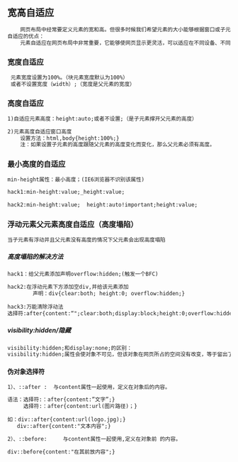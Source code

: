 ## 宽高自适应

```txt
	网页布局中经常要定义元素的宽和高。但很多时候我们希望元素的大小能够根据窗口或子元素自动调整，这就是pc自适应。
自适应的优点：
	元素自适应在网页布局中非常重要，它能够使网页显示更灵活，可以适应在不同设备、不同窗口和不同分辨率下显示。

```

### 宽度自适应

```txt
 元素宽度设置为100%。（块元素宽度默认为100%）
 或者不设置宽度（width）;（宽度是父元素的宽度）
```

### 高度自适应

```txt
1)自适应元素高度：height:auto;或者不设置;（是子元素撑开父元素的高度）

2)元素高度自适应窗口高度
   	设置方法：html,body{height:100%;}
	注：如果设置子元素的高度跟随父元素的高度变化而变化，那么父元素必须有高度。
```



### 最小高度的自适应

```txt
min-height属性：最小高度；(IE6浏览器不识别该属性)

hack1:min-height:value;_height:value;

hack2:min-height:value;  height:auto!important;height:value; 
```



### 浮动元素父元素高度自适应（高度塌陷）

```txt
当子元素有浮动并且父元素没有高度的情况下父元素会出现高度塌陷
```

##### 高度塌陷的解决方法

```txt
hack1：给父元素添加声明overflow:hidden;(触发一个BFC)

hack2:在浮动元素下方添加空div,并给该元素添加
        声明：div{clear:both; height:0; overflow:hidden;}
        
hack3:万能清除浮动法
选择符:after{content:“";clear:both;display:block;height:0;overflow:hidden;visibility:hidden;}
```



##### visibility:hidden/隐藏

```txt
visibility:hidden;和display:none;的区别：
visibility:hidden;属性会使对象不可见，但该对象在网页所占的空间没有改变，等于留出了一块空白区域，而 display:none属性会使这个对象彻底消失不显示，也不再占用位置。
```



#### 伪对象选择符

```txt
1）、::after :  与content属性一起使用，定义在对象后的内容。

语法：选择符:：after{content:”文字”;}
	 选择符:：after{content:url(图片路径)；}
	
如：div::after{content:url(logo.jpg);}
   div::after{content:"文本内容";} 
```

```txt
2）、::before:     与content属性一起使用,定义在对象前 的内容。

div::before{content:"在其前放内容";}
```
